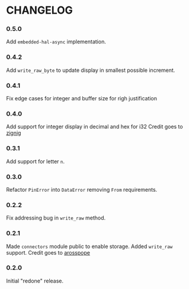 # CHANGELOG

### 0.5.0

Add `embedded-hal-async` implementation.

### 0.4.2

Add `write_raw_byte` to update display in smallest possible increment.

### 0.4.1

Fix edge cases for integer and buffer size for righ justification 

### 0.4.0

Add support for integer display in decimal and hex for i32 
Credit goes to [zignig](https://github.com/zignig)

### 0.3.1

Add support for letter `n`.

### 0.3.0

Refactor `PinError` into `DataError` removing `From` requirements.

### 0.2.2

Fix addressing bug in `write_raw` method.

### 0.2.1

Made `connectors` module public to enable storage. Added `write_raw` support.
Credit goes to [arosspope](https://github.com/arosspope)

### 0.2.0

Initial "redone" release.

